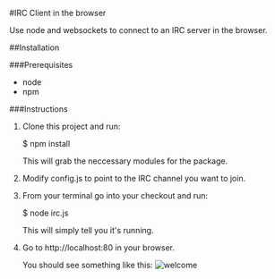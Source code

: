 #IRC Client in the browser

Use node and websockets to connect to an IRC server in the browser.

##Installation

###Prerequisites

 * node
 * npm

###Instructions

1. Clone this project and run:

    $ npm install

    This will grab the neccessary modules for the package.

2. Modify config.js to point to the IRC channel you want to join.

2. From your terminal go into your checkout and run:

    $ node irc.js

    This will simply tell you it's running.

3. Go to http://localhost:80 in your browser.

    You should see something like this: ![welcome](https://img.skitch.com/20120331-d57xgxfkrte1ksnprcdus12um9.jpg)
